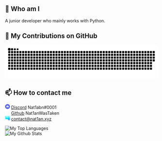 ## 📑 Who am I
A junior developer who mainly works with Python.

## 🔧 My Contributions on GitHub

<img src="https://raw.githubusercontent.com/Nat1anWasTaken/Nat1anWasTaken/output/github-contribution-grid-snake-dark.svg">

## 📫 How to contact me
<img src="icons/discord.svg" width=16> [Discord](https://discord.com/) Nat1abn#0001<br>
<img src="icons/github.svg" width=16> [Github](https://github.com/Nat1anWasTaken) Nat1anWasTaken<br>
<img src="icons/email.svg" width=16> [contact@nat1an.xyz](https://mail.google.com/mail/?view=cm&source=mailto&to=nathan@nat1an.xyz
)


![My Top Languages](https://github-readme-stats.vercel.app/api/top-langs/?username=Nat1anWasTaken&theme=discord_old_blurple&count_private=true&layout=compact)<br>
![My Github Stats](https://github-readme-stats.vercel.app/api?username=Nat1anWasTaken&theme=discord_old_blurple&show_icons=true&count_private=true)<br>
